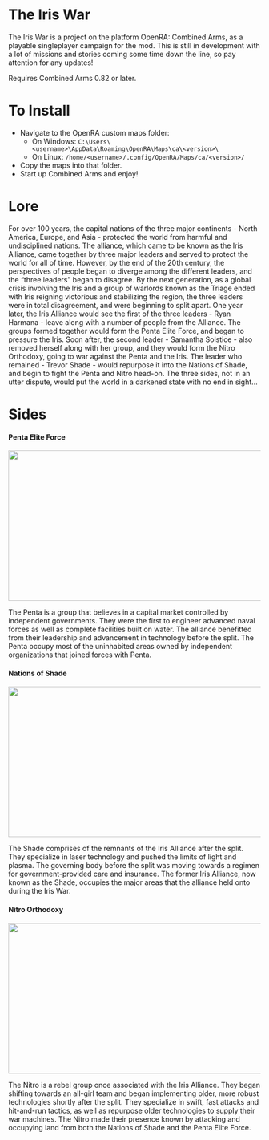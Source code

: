 # The Iris War

The Iris War is a project on the platform OpenRA: Combined Arms, as a playable singleplayer campaign for the mod. This is still in development with a lot of missions and stories coming some time down the line, so pay attention for any updates! <p>Requires Combined Arms 0.82 or later.</p>

# To Install

* Navigate to the OpenRA custom maps folder:
  * On Windows: `C:\Users\<username>\AppData\Roaming\OpenRA\Maps\ca\<version>\`
  * On Linux: `/home/<username>/.config/OpenRA/Maps/ca/<version>/`
* Copy the maps into that folder.
* Start up Combined Arms and enjoy!

# Lore

For over 100 years, the capital nations of the three major continents - North America, Europe, and Asia - protected the world from harmful and undisciplined nations. The alliance, which came to be known as the Iris Alliance, came together by three major leaders and served to protect the world for all of time. However, by the end of the 20th century, the perspectives of people began to diverge among the different leaders, and the “three leaders” began to disagree. By the next generation, as a global crisis involving the Iris and a group of warlords known as the Triage ended with Iris reigning victorious and stabilizing the region, the three leaders were in total disagreement, and were beginning to split apart. One year later, the Iris Alliance would see the first of the three leaders - Ryan Harmana - leave along with a number of people from the Alliance. The groups formed together would form the Penta Elite Force, and began to pressure the Iris. Soon after, the second leader - Samantha Solstice - also removed herself along with her group, and they would form the Nitro Orthodoxy, going to war against the Penta and the Iris. The leader who remained - Trevor Shade - would repurpose it into the Nations of Shade, and begin to fight the Penta and Nitro head-on. The three sides, not in an utter dispute, would put the world in a darkened state with no end in sight…

# Sides

<h4>Penta Elite Force</h4>
<img src="https://user-images.githubusercontent.com/20361090/212180470-77ba8800-d2d3-42ec-8103-848daf472e2a.png" width="512" height="300">

<p>The Penta is a group that believes in a capital market controlled by independent governments. They were the first to engineer advanced naval forces as well as complete facilities built on water. The alliance benefitted from their leadership and advancement in technology before the split. The Penta occupy most of the uninhabited areas owned by independent organizations that joined forces with Penta.</p>

<h4>Nations of Shade</h4>
<img src="https://user-images.githubusercontent.com/20361090/212180948-1c31c3b0-8f08-4079-afca-5802e2544345.png" width="512" height="300">
 
<p>The Shade comprises of the remnants of the Iris Alliance after the split. They specialize in laser technology and pushed the limits of light and plasma. The governing body before the split was moving towards a regimen for government-provided care and insurance. The former Iris Alliance, now known as the Shade, occupies the major areas that the alliance held onto during the Iris War.</p>

<h4>Nitro Orthodoxy</h4>
 <img src="https://user-images.githubusercontent.com/20361090/212181059-332e878e-012a-4e9a-9c5c-7a6ed63dbab3.png" width="512" height="300">

<p>The Nitro is a rebel group once associated with the Iris Alliance. They began shifting towards an all-girl team and began implementing older, more robust technologies shortly after the split. They specialize in swift, fast attacks and hit-and-run tactics, as well as repurpose older technologies to supply their war machines. The Nitro made their presence known by attacking and occupying land from both the Nations of Shade and the Penta Elite Force.</p>
